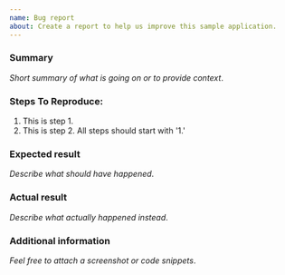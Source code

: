 ```yaml
---
name: Bug report
about: Create a report to help us improve this sample application.
---
```


<!--
NOTICE: Please use the bug report only for reporting bugs on the application itself.

For general questions around Lightning Web Components use the existing channels:

Trailblazer Community - Lightning Web Components
https://success.salesforce.com/_ui/core/chatter/groups/GroupProfilePage?g=0F93A000000LlT2SAK

Salesforce Developer Forums
https://developer.salesforce.com/forums

Salesforce Stackexchange
(https://salesforce.stackexchange.com/
-->

### Summary

_Short summary of what is going on or to provide context_.

### Steps To Reproduce:

1.  This is step 1.
1.  This is step 2. All steps should start with '1.'

### Expected result

_Describe what should have happened_.

### Actual result

_Describe what actually happened instead_.

### Additional information

_Feel free to attach a screenshot or code snippets_.
